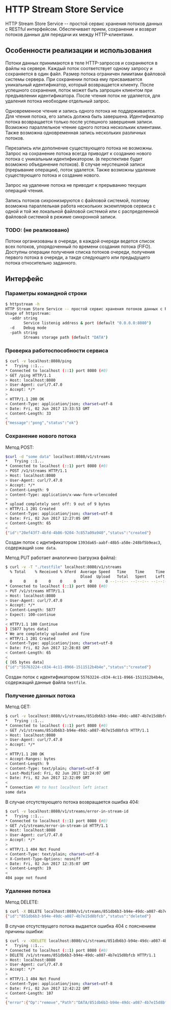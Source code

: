 # HTTP Stream Store Service

HTTP Stream Store Service -- простой сервис хранения потоков данных c RESTful интерфейсом. Обеспечивает прием, сохранение и возврат потоков данных для передачи их между HTTP-клиентами.

## Особенности реализации и использования
Потоки данных принимаются в теле HTTP-запросов и сохраняются в файлы на сервере. Каждый поток соответствует одному запросу и сохраняется в один файл. Размер потока ограничен лимитами файловой системы сервера. При сохранении потока ему присваивается уникальный идентификатор, который возвращается клиенту.
После успешного сохранения, поток может быть запрошен клиентом при предъявлении идентификатора. После чтения поток не удаляется, для удаления потока необходим отдельный запрос. 

Одновременное чтение и запись одного потока не поддерживается. Для чтения потока, его запись должна быть завершена. Идентификатор потока возвращается только после успешного завершения записи. Возможно параллельное чтение одного потока несколькик клиентами. Также возможна одновременная запись нескольких различных потоков.

Перезапись или дополнение существующего потока не возможны. Запрос на сохранение потока всегда приводит к созданию нового потока с уникальным идентификатором. (в перспективе будет возможно объединение потоков). В случае неуспешной записи (прерывание операции), поток удалется. Также возможны удаление существующего потока и создание нового.

Запрос на удаление потока не приводит к прерыванию текущих операций чтения. 

Запись потоков сихронизируются с файловой системой, поэтому возможна параллельная работа нескольких экземпляров сервиса с одной и той же локальной файловой системой или с распределенной файловой системой в режиме синхронной записи. 

### TODO: (не реализовано)

Потоки организованы в очереди, в каждой очереди ведется список всех потоков, упорядоченный по времени создания потока (FIFO). 
Доступны операции получения списка потоков очереди, получения первого потока в очереди, а такде следующего или предыдущего потока относительно заданного. 

## Интерфейс

### Параметры командной строки

```sh
$ httpstream -h
HTTP Stream Store Service -- простой сервис хранения потоков данных c RESTful интерфейсом.
Usage of httpstream:
  -addr string
        Service listenig address & port (default "0.0.0.0:8080")
  -d    Debug mode
  -path string
        Streams storage path (default "DATA")
```

### Проверка работоспособности сервиса

```sh
$ curl -v localhost:8080/ping
*   Trying ::1...
* Connected to localhost (::1) port 8080 (#0)
> GET /ping HTTP/1.1
> Host: localhost:8080
> User-Agent: curl/7.47.0
> Accept: */*
> 
< HTTP/1.1 200 OK
< Content-Type: application/json; charset=utf-8
< Date: Fri, 02 Jun 2017 13:33:53 GMT
< Content-Length: 33
< 
{"message":"pong","status":"ok"}
```

### Сохранение нового потока 

Метод POST:

```sh
$curl -d "sоme data" localhost:8080/v1/streams
*   Trying ::1...
* Connected to localhost (::1) port 8080 (#0)
> POST /v1/streams HTTP/1.1
> Host: localhost:8080
> User-Agent: curl/7.47.0
> Accept: */*
> Content-Length: 9
> Content-Type: application/x-www-form-urlencoded
> 
* upload completely sent off: 9 out of 9 bytes
< HTTP/1.1 201 Created
< Content-Type: application/json; charset=utf-8
< Date: Fri, 02 Jun 2017 12:27:05 GMT
< Content-Length: 65
< 
{"id":"20ef43f7-4bfd-4b86-9204-7c857a09a940","status":"created"}
```
Создан поток с иднтификатором ```1393da65-aabf-48b5-a58e-248bf5b9eac3```, содержащий ```some data```.

Метод PUT работает аналогично (загрузка файла):

```sh
$ curl -v -T "./testfile" localhost:8080/v1/streams
  % Total    % Received % Xferd  Average Speed   Time    Time     Time  Current
                                 Dload  Upload   Total   Spent    Left  Speed
  0     0    0     0    0     0      0      0 --:--:-- --:--:-- --:--:--     0*   Trying ::1...
* Connected to localhost (::1) port 8080 (#0)
> PUT /v1/streams HTTP/1.1
> Host: localhost:8080
> User-Agent: curl/7.47.0
> Accept: */*
> Content-Length: 5877
> Expect: 100-continue
> 
< HTTP/1.1 100 Continue
} [5877 bytes data]
* We are completely uploaded and fine
< HTTP/1.1 201 Created
< Content-Type: application/json; charset=utf-8
< Date: Fri, 02 Jun 2017 12:28:03 GMT
< Content-Length: 65
< 
{ [65 bytes data]
{"id":"55763224-c834-4c11-8966-1511512b4b4e","status":"created"}
```
Создан поток с идентификатором ```55763224-c834-4c11-8966-1511512b4b4e```, содержащий данные файла ```testfile```.

### Получение данных потока

Метод GET:

```sh
$ curl -v localhost:8080/v1/streams/851db6b3-b94e-49dc-a087-4b7e15d8bfcb
*   Trying ::1...
* Connected to localhost (::1) port 8080 (#0)
> GET /v1/streams/851db6b3-b94e-49dc-a087-4b7e15d8bfcb HTTP/1.1
> Host: localhost:8080
> User-Agent: curl/7.47.0
> Accept: */*
> 
< HTTP/1.1 200 OK
< Accept-Ranges: bytes
< Content-Length: 9
< Content-Type: text/plain; charset=utf-8
< Last-Modified: Fri, 02 Jun 2017 12:24:07 GMT
< Date: Fri, 02 Jun 2017 12:32:09 GMT
< 
* Connection #0 to host localhost left intact
sоme data
``` 

В случае отсутствующего потока возвращается ошибка 404:

```sh
$ curl -v localhost:8080/v1/streams/error-in-stream-id
*   Trying ::1...
* Connected to localhost (::1) port 8080 (#0)
> GET /v1/streams/error-in-stream-id HTTP/1.1
> Host: localhost:8080
> User-Agent: curl/7.47.0
> Accept: */*
> 
< HTTP/1.1 404 Not Found
< Content-Type: text/plain; charset=utf-8
< X-Content-Type-Options: nosniff
< Date: Fri, 02 Jun 2017 12:35:07 GMT
< Content-Length: 19
< 
404 page not found
```

### Удаление потока

Метод DELETE:

```sh
$ curl -X DELETE localhost:8080/v1/streams/851db6b3-b94e-49dc-a087-4b7e15d8bfcb
{"id":"851db6b3-b94e-49dc-a087-4b7e15d8bfcb","status":"deleted"}
```

В случае отсутствущего потока выдается ошибка 404 c пояснением причины ошибки:

```sh
$ curl -v -XDELETE localhost:8080/v1/streams/851db6b3-b94e-49dc-a087-4b7e15d8bfcb
*   Trying ::1...
* Connected to localhost (::1) port 8080 (#0)
> DELETE /v1/streams/851db6b3-b94e-49dc-a087-4b7e15d8bfcb HTTP/1.1
> Host: localhost:8080
> User-Agent: curl/7.47.0
> Accept: */*
> 
< HTTP/1.1 404 Not Found
< Content-Type: application/json; charset=utf-8
< Date: Fri, 02 Jun 2017 12:42:22 GMT
< Content-Length: 107
< 
{"error":{"Op":"remove","Path":"DATA/851db6b3-b94e-49dc-a087-4b7e15d8bfcb.data","Err":2},"status":"error"}
```
